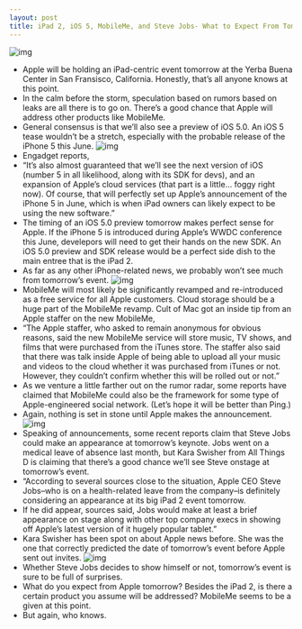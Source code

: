 ```yaml
---
layout: post
title: iPad 2, iOS 5, MobileMe, and Steve Jobs- What to Expect From Tomorrow's Apple Event
---
```

![img](http://media.idownloadblog.com/wp-content/uploads/2011/03/iPad-2-Event-1.jpeg)
* Apple will be holding an iPad-centric event tomorrow at the Yerba Buena Center in San Fransisco, California. Honestly, that’s all anyone knows at this point.
* In the calm before the storm, speculation based on rumors based on leaks are all there is to go on. There’s a good chance that Apple will address other products like MobileMe.
* General consensus is that we’ll also see a preview of iOS 5.0. An iOS 5 tease wouldn’t be a stretch, especially with the probable release of the iPhone 5 this June.
![img](http://media.idownloadblog.com/wp-content/uploads/2011/03/iOS-5-e1299018291670.jpeg)
* Engadget reports,
* “It’s also almost guaranteed that we’ll see the next version of iOS (number 5 in all likelihood, along with its SDK for devs), and an expansion of Apple’s cloud services (that part is a little… foggy right now). Of course, that will perfectly set up Apple’s announcement of the iPhone 5 in June, which is when iPad owners can likely expect to be using the new software.”
* The timing of an iOS 5.0 preview tomorrow makes perfect sense for Apple. If the iPhone 5 is introduced during Apple’s WWDC conference this June, develepors will need to get their hands on the new SDK. An iOS 5.0 preview and SDK release would be a perfect side dish to the main entree that is the iPad 2.
* As far as any other iPhone-related news, we probably won’t see much from tomorrow’s event.
![img](http://media.idownloadblog.com/wp-content/uploads/2011/02/MobileMe1.png)
* MobileMe will most likely be significantly revamped and re-introduced as a free service for all Apple customers. Cloud storage should be a huge part of the MobileMe revamp. Cult of Mac got an inside tip from an Apple staffer on the new MobileMe,
* “The Apple staffer, who asked to remain anonymous for obvious reasons, said the new MobileMe service will store music, TV shows, and films that were purchased from the iTunes store. The staffer also said that there was talk inside Apple of being able to upload all your music and videos to the cloud whether it was purchased from iTunes or not. However, they couldn’t confirm whether this will be rolled out or not.”
* As we venture a little farther out on the rumor radar, some reports have claimed that MobileMe could also be the framework for some type of Apple-engineered social network. (Let’s hope it will be better than Ping.)
* Again, nothing is set in stone until Apple makes the announcement.
![img](http://media.idownloadblog.com/wp-content/uploads/2011/03/One-More-Thing...-e1299027338245.jpeg)
* Speaking of announcements, some recent reports claim that Steve Jobs could make an appearance at tomorrow’s keynote. Jobs went on a medical leave of absence last month, but Kara Swisher from All Things D is claiming that there’s a good chance we’ll see Steve onstage at tomorrow’s event.
* “According to several sources close to the situation, Apple CEO Steve Jobs–who is on a health-related leave from the company–is definitely considering an appearance at its big iPad 2 event tomorrow.
* If he did appear, sources said, Jobs would make at least a brief appearance on stage along with other top company execs in showing off Apple’s latest version of it hugely popular tablet.”
* Kara Swisher has been spot on about Apple news before. She was the one that correctly predicted the date of tomorrow’s event before Apple sent out invites.
![img](http://media.idownloadblog.com/wp-content/uploads/2011/02/March-2nd-Invite.jpeg)
* Whether Steve Jobs decides to show himself or not, tomorrow’s event is sure to be full of surprises.
* What do you expect from Apple tomorrow? Besides the iPad 2, is there a certain product you assume will be addressed? MobileMe seems to be a given at this point.
* But again, who knows.

